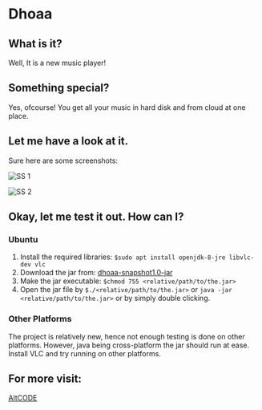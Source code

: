  # Dhoaa

 ## What is it?
 
 Well, It is a new music player!
 
 ## Something special?
 
 Yes, ofcourse! You get all your music in hard disk and from cloud at one place.

 ## Let me have a look at it.

 Sure here are some screenshots:

 ![SS 1](https://github.com/sarkar4540/dhoaa/raw/release/Screenshot%20from%202017-11-23%2008-12-36.png)

 ![SS 2](https://github.com/sarkar4540/dhoaa/raw/release/Screenshot%20from%202017-11-23%2008-13-25.png)

 ## Okay, let me test it out. How can I?
 
 ### Ubuntu
 
 1. Install the required libraries: `$sudo apt install openjdk-8-jre libvlc-dev vlc`
 2. Download the jar from: [dhoaa-snapshot1.0-jar](https://github.com/sarkar4540/dhoaa/blob/release/Dhoaa-1.0-SNAPSHOT.jar?raw=true)  
 3. Make the jar executable: `$chmod 755 <relative/path/to/the.jar>`
 4. Open the jar file by `$./<relative/path/to/the.jar>` or `java -jar <relative/path/to/the.jar>` or by simply double clicking.

 ### Other Platforms
 
 The project is relatively new, hence not enough testing is done on other platforms. However, java being cross-platform the jar  should run at ease.
 Install VLC and try running on other platforms.
 
 ## For more visit:
 
 [AltCODE](http://www.altcode.in)
